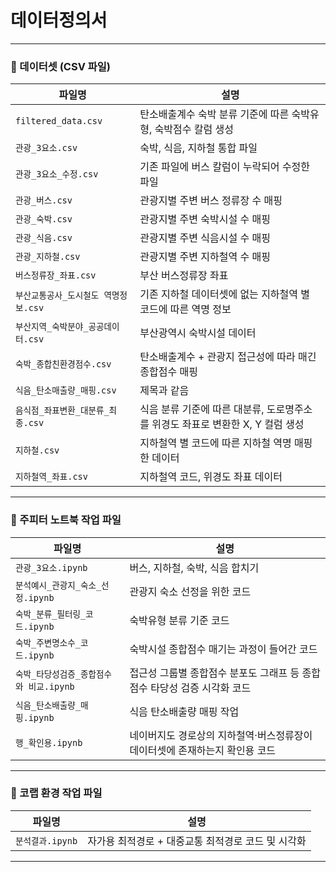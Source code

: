 # 데이터정의서

---

### 📁 데이터셋 (CSV 파일)

| 파일명                    | 설명                                              |
| ---------------------- | ----------------------------------------------- |
| `filtered_data.csv`    | 탄소배출계수 숙박 분류 기준에 따른 숙박유형, 숙박점수 칼럼 생성            |
| `관광_3요소.csv`           | 숙박, 식음, 지하철 통합 파일                               |
| `관광_3요소_수정.csv`        | 기존 파일에 버스 칼럼이 누락되어 수정한 파일                       |
| `관광_버스.csv`            | 관광지별 주변 버스 정류장 수 매핑                             |
| `관광_숙박.csv`            | 관광지별 주변 숙박시설 수 매핑                               |
| `관광_식음.csv`            | 관광지별 주변 식음시설 수 매핑                               |
| `관광_지하철.csv`           | 관광지별 주변 지하철역 수 매핑                               |
| `버스정류장_좌표.csv`         | 부산 버스정류장 좌표                                     |
| `부산교통공사_도시철도 역명정보.csv` | 기존 지하철 데이터셋에 없는 지하철역 별 코드에 따른 역명 정보             |
| `부산지역_숙박분야_공공데이터.csv`  | 부산광역시 숙박시설 데이터                                  |
| `숙박_종합친환경점수.csv`       | 탄소배출계수 + 관광지 접근성에 따라 매긴 종합점수 매핑                 |
| `식음_탄소매출량_매핑.csv`      | 제목과 같음                                        |
| `음식점_좌표변환_대분류_최종.csv`  | 식음 분류 기준에 따른 대분류, 도로명주소를 위경도 좌표로 변환한 X, Y 컬럼 생성 |
| `지하철.csv`              | 지하철역 별 코드에 따른 지하철 역명 매핑한 데이터                    |
| `지하철역_좌표.csv`          | 지하철역 코드, 위경도 좌표 데이터                             |

---

### 📓 주피터 노트북 작업 파일

| 파일명                       | 설명                                        |
| ------------------------- | ----------------------------------------- |
| `관광_3요소.ipynb`            | 버스, 지하철, 숙박, 식음 합치기                       |
| `분석예시_관광지_숙소_선정.ipynb`    | 관광지 숙소 선정을 위한 코드                          |
| `숙박_분류_필터링_코드.ipynb`      | 숙박유형 분류 기준 코드                             |
| `숙박_주변명소수_코드.ipynb`       | 숙박시설 종합점수 매기는 과정이 들어간 코드                  |
| `숙박_타당성검증_종합점수와 비교.ipynb` | 접근성 그룹별 종합점수 분포도 그래프 등 종합점수 타당성 검증 시각화 코드 |
| `식음_탄소배출량_매핑.ipynb`       | 식음 탄소배출량 매핑 작업                            |
| `행_확인용.ipynb`             | 네이버지도 경로상의 지하철역·버스정류장이 데이터셋에 존재하는지 확인용 코드 |

---

### 🧪 코랩 환경 작업 파일

| 파일명          | 설명                            |
| ------------ | ----------------------------- |
| `분석결과.ipynb` | 자가용 최적경로 + 대중교통 최적경로 코드 및 시각화 |

---
